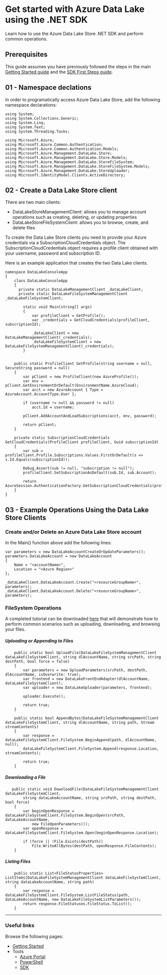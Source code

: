 # Get started with Azure Data Lake using the .NET SDK 

Learn how to use the Azure Data Lake Store .NET SDK and perform common operations.  

## Prerequisites

This guide assumes you have previously followed the steps in the main [Getting Started guide](../GettingStarted.md) and the [SDK First Steps guide](FirstSteps.md).

## 01 - Namespace declations
In order to programatically access Azure Data Lake Store, add the following namespace declarations:

    using System;
    using System.Collections.Generic;
    using System.Linq;
    using System.Text;
    using System.Threading.Tasks;
    
    using Microsoft.Azure;
    using Microsoft.Azure.Common.Authentication;
    using Microsoft.Azure.Common.Authentication.Models;
    using Microsoft.Azure.Management.DataLake.Store;
    using Microsoft.Azure.Management.DataLake.Store.Models;
    using Microsoft.Azure.Management.DataLake.StoreFileSystem;
    using Microsoft.Azure.Management.DataLake.StoreFileSystem.Models;
    using Microsoft.Azure.Management.DataLake.StoreUploader;
    using Microsoft.IdentityModel.Clients.ActiveDirectory;

## 02 - Create a Data Lake Store client

There are two main clients:
* DataLakeStoreManagementClient: allows you to manage account operations such as creating, deleting, or updating properties
* DataLakeStoreFileSystemClient: allows you to browse, create, and delete files

To create the Data Lake Store clients you need to provide your Azure credentials via a SubscriptionCloudCredentials object.  The SubscriptionCloudCredentials object requires a profile client obtained with your username, password and subscription ID.

Here is an example application that creates the two Data Lake clients.

    namespace DataLakeConsoleApp
    {
        class DataLakeConsoleApp
        {
          private static DataLakeManagementClient _dataLakeClient;
          private static DataLakeFileSystemManagementClient _dataLakeFileSystemClient;
          
	        static void Main(string[] args)
	        {
	            var profileClient = GetProfile();
         	    var _credentials = GetCloudCredentials(profileClient, subscriptionId);
		    
				_dataLakeClient = new DataLakeManagementClient(_credentials);
				_dataLakeFileSystemClient = new DataLakeFileSystemManagementClient(_credentials);
			}
   

        public static ProfileClient GetProfile(string username = null, SecureString password = null)
        {
            var pClient = new ProfileClient(new AzureProfile());
            var env = pClient.GetEnvironmentOrDefault(EnvironmentName.AzureCloud);
            var acct = new AzureAccount { Type = AzureAccount.AccountType.User };

            if (username != null && password != null)
                acct.Id = username;

            pClient.AddAccountAndLoadSubscriptions(acct, env, password);

            return pClient;
        }

        private static SubscriptionCloudCredentials GetCloudCredentials(ProfileClient profileClient, Guid subscriptionId)
        {
            var sub = profileClient.Profile.Subscriptions.Values.FirstOrDefault(s => s.Id.Equals(subscriptionId));

            Debug.Assert(sub != null, "subscription != null");
            profileClient.SetSubscriptionAsDefault(sub.Id, sub.Account);

            return AzureSession.AuthenticationFactory.GetSubscriptionCloudCredentials(profileClient.Profile.Context);
        }
    }

## 03 - Example Operations Using the Data Lake Store Clients 

### Create and/or Delete an Azure Data Lake Store account

In the Main() function above add the following lines:

	var parameters = new DataLakeAccountCreateOrUpdateParameters();
	parameters.DataLakeAccount = new DataLakeAccount
	{
		Name = "<accountName>",
		Location = "<Azure Region>"
	};
	
	_dataLakeClient.DataLakeAccount.Create("<resourceGroupName>", parameters);
	_dataLakeClient.DataLakeAccount.Delete("<resourceGroupName>", parameters);

### FileSystem Operations

A completed tutorial can be downloaded [here](src/) that will demonstrate how to perform common scenarios such as uploading, downloading, and browsing your files.
            
##### Uploading or Appending to Files

        public static bool UploadFile(DataLakeFileSystemManagementClient dataLakeFileSystemClient, string dlAccountName, string srcPath, string destPath, bool force = false)
        {
            var parameters = new UploadParameters(srcPath, destPath, dlAccountName, isOverwrite: true);
            var frontend = new DataLakeFrontEndAdapter(dlAccountName, dataLakeFileSystemClient);
            var uploader = new DataLakeUploader(parameters, frontend);

            uploader.Execute();

            return true;
        }

        public static bool AppendBytes(DataLakeFileSystemManagementClient dataLakeFileSystemClient, string dlAccountName, string path, Stream streamContents)
        {
            var response = dataLakeFileSystemClient.FileSystem.BeginAppend(path, dlAccountName, null);
            dataLakeFileSystemClient.FileSystem.Append(response.Location, streamContents);

            return true;
        }
    
##### Downloading a File

       public static void DownloadFile(DataLakeFileSystemManagementClient dataLakeFileSystemClient,
            string dataLakeAccountName, string srcPath, string destPath, bool force)
        {
            var beginOpenResponse = dataLakeFileSystemClient.FileSystem.BeginOpen(srcPath, dataLakeAccountName,
                new FileOpenParameters());
            var openResponse = dataLakeFileSystemClient.FileSystem.Open(beginOpenResponse.Location);

            if (force || !File.Exists(destPath))
                File.WriteAllBytes(destPath, openResponse.FileContents);
        }

##### Listing Files

        public static List<FileStatusProperties> ListItems(DataLakeFileSystemManagementClient dataLakeFileSystemClient, string dataLakeAccountName, string path)
        {
            var response = dataLakeFileSystemClient.FileSystem.ListFileStatus(path, dataLakeAccountName, new DataLakeFileSystemListParameters());
            return response.FileStatuses.FileStatus.ToList();
        }

------------

### Useful links

Browse the following pages:

* [Getting Started](../GettingStarted.md)
* Tools
    * [Azure Portal](../AzurePortal/FirstSteps.md)
    * [PowerShell](../PowerShell/FirstSteps.md)
    * [SDK](../SDK/FirstSteps.md)
